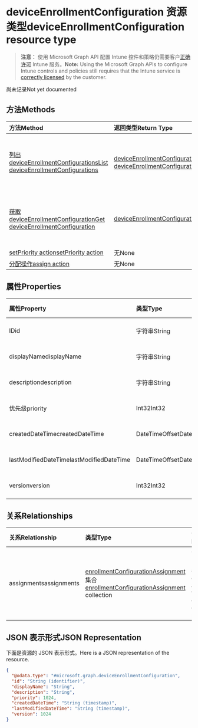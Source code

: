 # <a name="deviceenrollmentconfiguration-resource-type"></a><span data-ttu-id="f11f6-101">deviceEnrollmentConfiguration 资源类型</span><span class="sxs-lookup"><span data-stu-id="f11f6-101">deviceEnrollmentConfiguration resource type</span></span>

> <span data-ttu-id="f11f6-102">**注意：** 使用 Microsoft Graph API 配置 Intune 控件和策略仍需要客户[正确许可](https://go.microsoft.com/fwlink/?linkid=839381) Intune 服务。</span><span class="sxs-lookup"><span data-stu-id="f11f6-102">**Note:** Using the Microsoft Graph APIs to configure Intune controls and policies still requires that the Intune service is [correctly licensed](https://go.microsoft.com/fwlink/?linkid=839381) by the customer.</span></span>

<span data-ttu-id="f11f6-103">尚未记录</span><span class="sxs-lookup"><span data-stu-id="f11f6-103">Not yet documented</span></span>
## <a name="methods"></a><span data-ttu-id="f11f6-104">方法</span><span class="sxs-lookup"><span data-stu-id="f11f6-104">Methods</span></span>
|<span data-ttu-id="f11f6-105">方法</span><span class="sxs-lookup"><span data-stu-id="f11f6-105">Method</span></span>|<span data-ttu-id="f11f6-106">返回类型</span><span class="sxs-lookup"><span data-stu-id="f11f6-106">Return Type</span></span>|<span data-ttu-id="f11f6-107">说明</span><span class="sxs-lookup"><span data-stu-id="f11f6-107">Description</span></span>|
|:---|:---|:---|
|[<span data-ttu-id="f11f6-108">列出 deviceEnrollmentConfigurations</span><span class="sxs-lookup"><span data-stu-id="f11f6-108">List deviceEnrollmentConfigurations</span></span>](../api/intune_onboarding_deviceenrollmentconfiguration_list.md)|<span data-ttu-id="f11f6-109">[deviceEnrollmentConfiguration](../resources/intune_onboarding_deviceenrollmentconfiguration.md) 集合</span><span class="sxs-lookup"><span data-stu-id="f11f6-109">[deviceEnrollmentConfiguration](../resources/intune_onboarding_deviceenrollmentconfiguration.md) collection</span></span>|<span data-ttu-id="f11f6-110">列出 [deviceEnrollmentConfiguration](../resources/intune_onboarding_deviceenrollmentconfiguration.md) 对象的属性和关系。</span><span class="sxs-lookup"><span data-stu-id="f11f6-110">List properties and relationships of the [deviceEnrollmentConfiguration](../resources/intune_onboarding_deviceenrollmentconfiguration.md) objects.</span></span>|
|[<span data-ttu-id="f11f6-111">获取 deviceEnrollmentConfiguration</span><span class="sxs-lookup"><span data-stu-id="f11f6-111">Get deviceEnrollmentConfiguration</span></span>](../api/intune_onboarding_deviceenrollmentconfiguration_get.md)|[<span data-ttu-id="f11f6-112">deviceEnrollmentConfiguration</span><span class="sxs-lookup"><span data-stu-id="f11f6-112">deviceEnrollmentConfiguration</span></span>](../resources/intune_onboarding_deviceenrollmentconfiguration.md)|<span data-ttu-id="f11f6-113">读取 [deviceEnrollmentConfiguration](../resources/intune_onboarding_deviceenrollmentconfiguration.md) 对象的属性和关系。</span><span class="sxs-lookup"><span data-stu-id="f11f6-113">Read properties and relationships of the [deviceEnrollmentConfiguration](../resources/intune_onboarding_deviceenrollmentconfiguration.md) object.</span></span>|
|[<span data-ttu-id="f11f6-114">setPriority action</span><span class="sxs-lookup"><span data-stu-id="f11f6-114">setPriority action</span></span>](../api/intune_onboarding_deviceenrollmentconfiguration_setpriority.md)|<span data-ttu-id="f11f6-115">无</span><span class="sxs-lookup"><span data-stu-id="f11f6-115">None</span></span>|<span data-ttu-id="f11f6-116">尚未记录</span><span class="sxs-lookup"><span data-stu-id="f11f6-116">Not yet documented</span></span>|
|[<span data-ttu-id="f11f6-117">分配操作</span><span class="sxs-lookup"><span data-stu-id="f11f6-117">assign action</span></span>](../api/intune_onboarding_deviceenrollmentconfiguration_assign.md)|<span data-ttu-id="f11f6-118">无</span><span class="sxs-lookup"><span data-stu-id="f11f6-118">None</span></span>|<span data-ttu-id="f11f6-119">尚未记录</span><span class="sxs-lookup"><span data-stu-id="f11f6-119">Not yet documented</span></span>|

## <a name="properties"></a><span data-ttu-id="f11f6-120">属性</span><span class="sxs-lookup"><span data-stu-id="f11f6-120">Properties</span></span>
|<span data-ttu-id="f11f6-121">属性</span><span class="sxs-lookup"><span data-stu-id="f11f6-121">Property</span></span>|<span data-ttu-id="f11f6-122">类型</span><span class="sxs-lookup"><span data-stu-id="f11f6-122">Type</span></span>|<span data-ttu-id="f11f6-123">说明</span><span class="sxs-lookup"><span data-stu-id="f11f6-123">Description</span></span>|
|:---|:---|:---|
|<span data-ttu-id="f11f6-124">ID</span><span class="sxs-lookup"><span data-stu-id="f11f6-124">id</span></span>|<span data-ttu-id="f11f6-125">字符串</span><span class="sxs-lookup"><span data-stu-id="f11f6-125">String</span></span>|<span data-ttu-id="f11f6-126">尚未记录</span><span class="sxs-lookup"><span data-stu-id="f11f6-126">Not yet documented</span></span>|
|<span data-ttu-id="f11f6-127">displayName</span><span class="sxs-lookup"><span data-stu-id="f11f6-127">displayName</span></span>|<span data-ttu-id="f11f6-128">字符串</span><span class="sxs-lookup"><span data-stu-id="f11f6-128">String</span></span>|<span data-ttu-id="f11f6-129">尚未记录</span><span class="sxs-lookup"><span data-stu-id="f11f6-129">Not yet documented</span></span>|
|<span data-ttu-id="f11f6-130">description</span><span class="sxs-lookup"><span data-stu-id="f11f6-130">description</span></span>|<span data-ttu-id="f11f6-131">字符串</span><span class="sxs-lookup"><span data-stu-id="f11f6-131">String</span></span>|<span data-ttu-id="f11f6-132">尚未记录</span><span class="sxs-lookup"><span data-stu-id="f11f6-132">Not yet documented</span></span>|
|<span data-ttu-id="f11f6-133">优先级</span><span class="sxs-lookup"><span data-stu-id="f11f6-133">priority</span></span>|<span data-ttu-id="f11f6-134">Int32</span><span class="sxs-lookup"><span data-stu-id="f11f6-134">Int32</span></span>|<span data-ttu-id="f11f6-135">尚未记录</span><span class="sxs-lookup"><span data-stu-id="f11f6-135">Not yet documented</span></span>|
|<span data-ttu-id="f11f6-136">createdDateTime</span><span class="sxs-lookup"><span data-stu-id="f11f6-136">createdDateTime</span></span>|<span data-ttu-id="f11f6-137">DateTimeOffset</span><span class="sxs-lookup"><span data-stu-id="f11f6-137">DateTimeOffset</span></span>|<span data-ttu-id="f11f6-138">尚未记录</span><span class="sxs-lookup"><span data-stu-id="f11f6-138">Not yet documented</span></span>|
|<span data-ttu-id="f11f6-139">lastModifiedDateTime</span><span class="sxs-lookup"><span data-stu-id="f11f6-139">lastModifiedDateTime</span></span>|<span data-ttu-id="f11f6-140">DateTimeOffset</span><span class="sxs-lookup"><span data-stu-id="f11f6-140">DateTimeOffset</span></span>|<span data-ttu-id="f11f6-141">尚未记录</span><span class="sxs-lookup"><span data-stu-id="f11f6-141">Not yet documented</span></span>|
|<span data-ttu-id="f11f6-142">version</span><span class="sxs-lookup"><span data-stu-id="f11f6-142">version</span></span>|<span data-ttu-id="f11f6-143">Int32</span><span class="sxs-lookup"><span data-stu-id="f11f6-143">Int32</span></span>|<span data-ttu-id="f11f6-144">尚未记录</span><span class="sxs-lookup"><span data-stu-id="f11f6-144">Not yet documented</span></span>|

## <a name="relationships"></a><span data-ttu-id="f11f6-145">关系</span><span class="sxs-lookup"><span data-stu-id="f11f6-145">Relationships</span></span>
|<span data-ttu-id="f11f6-146">关系</span><span class="sxs-lookup"><span data-stu-id="f11f6-146">Relationship</span></span>|<span data-ttu-id="f11f6-147">类型</span><span class="sxs-lookup"><span data-stu-id="f11f6-147">Type</span></span>|<span data-ttu-id="f11f6-148">说明</span><span class="sxs-lookup"><span data-stu-id="f11f6-148">Description</span></span>|
|:---|:---|:---|
|<span data-ttu-id="f11f6-149">assignments</span><span class="sxs-lookup"><span data-stu-id="f11f6-149">assignments</span></span>|<span data-ttu-id="f11f6-150">[enrollmentConfigurationAssignment](../resources/intune_onboarding_enrollmentconfigurationassignment.md) 集合</span><span class="sxs-lookup"><span data-stu-id="f11f6-150">[enrollmentConfigurationAssignment](../resources/intune_onboarding_enrollmentconfigurationassignment.md) collection</span></span>|<span data-ttu-id="f11f6-151">设备配置文件的组分配列表。</span><span class="sxs-lookup"><span data-stu-id="f11f6-151">The list of group assignments for the device configuration profile.</span></span>|

## <a name="json-representation"></a><span data-ttu-id="f11f6-152">JSON 表示形式</span><span class="sxs-lookup"><span data-stu-id="f11f6-152">JSON Representation</span></span>
<span data-ttu-id="f11f6-153">下面是资源的 JSON 表示形式。</span><span class="sxs-lookup"><span data-stu-id="f11f6-153">Here is a JSON representation of the resource.</span></span>
<!--{
  "blockType": "resource",
  "baseType": "microsoft.graph.entity",
  "keyProperty": "id",
  "@odata.type": "microsoft.graph.deviceEnrollmentConfiguration"
}-->
``` json
{
  "@odata.type": "#microsoft.graph.deviceEnrollmentConfiguration",
  "id": "String (identifier)",
  "displayName": "String",
  "description": "String",
  "priority": 1024,
  "createdDateTime": "String (timestamp)",
  "lastModifiedDateTime": "String (timestamp)",
  "version": 1024
}
```








